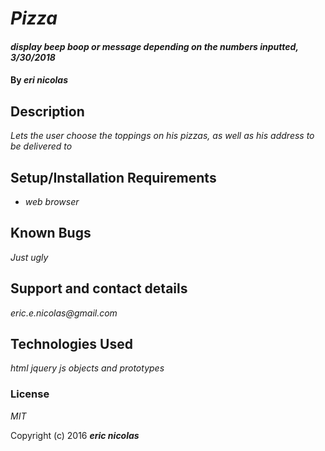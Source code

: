 # _Pizza_

#### _display beep boop or message depending on the numbers inputted, 3/30/2018_

#### By _eri nicolas_

## Description

_Lets the user choose the toppings on his pizzas, as well as his address to be delivered to_

## Setup/Installation Requirements

* _web browser_


## Known Bugs

_Just ugly_

## Support and contact details

_eric.e.nicolas@gmail.com_

## Technologies Used

_html jquery js objects and prototypes_

### License

*MIT*

Copyright (c) 2016 **_eric nicolas_**